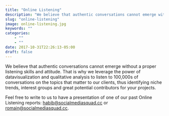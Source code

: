 ```yaml
---
title: "Online Listening"
description: "We believe that authentic conversations cannot emerge without the proper listening skills and attitude. That is why we harness the power of  datavisualization and qualitative analysis to listen to 100,000s of conversations on the topics that matter to you, thus identifying niche trends, interest groups and great potential contributors for your projects."
slug: "online-listening"
image: online-listening.jpg
keywords: ""
categories: 
    - ""
    - ""
date: 2017-10-31T22:26:13-05:00
draft: false
---
```


We believe that authentic conversations cannot emerge without a proper listening skills and attitude. That is why we leverage the power of  datavisualization and qualitative analysis to listen to 100,000s of conversations on the topics that matter to our clients, thus identifying niche trends, interest groups and great potential contributors for your projects.

Feel free to write to us to have a presentation of one of our past Online Listening reports: habib@socialmediasquad.cc or romain@socialmediasquad.cc.
